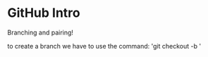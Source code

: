 # GitHub Intro

Branching and pairing!

to create a branch we have to use the command: 'git checkout -b <branch-name>'
